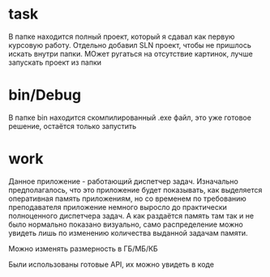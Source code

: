 # task

В папке находится полный проект, который я сдавал как первую курсовую работу. Отдельно добавил SLN проект, чтобы не пришлось искать внутри папки. МОжет ругаться на отсутствие картинок, лучше запускать проект из папки

# bin/Debug

В папке bin находится скомпилированный .exe файл, это уже готовое решение, остаётся только запустить

# work

Данное приложение - работающий диспетчер задач. Изначально предполагалось, что это приложение будет показывать, как выделяется оперативная память приложениям, но со временем по требованию преподавателя приложение немного выросло до практически полноценного диспетчера задач. А как раздаётся память там так и не было нормально показано визуально, само распределение можно увидеть лишь по изменению количества выданной задачам памяти.

Можно изменять размерность в ГБ/МБ/КБ

Были использованы готовые API, их можно увидеть в коде
